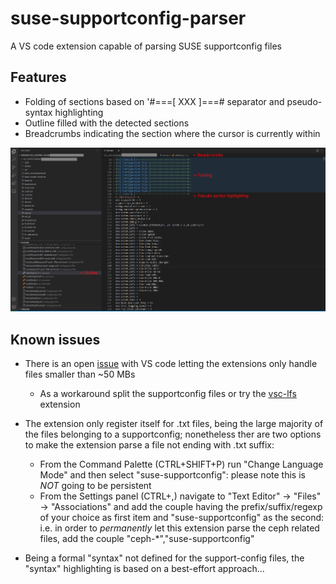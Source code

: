 # suse-supportconfig-parser

A VS code extension capable of parsing SUSE supportconfig files

## Features

- Folding of sections based on '#===[ XXX ]===# separator and pseudo-syntax highlighting
- Outline filled with the detected sections
- Breadcrumbs indicating the section where the cursor is currently within

![Features demo](images/features.png)


## Known issues

- There is an open [issue](https://github.com/microsoft/vscode/issues/31078) with VS code letting the extensions only handle files smaller than ~50 MBs
  - As a workaround split the supportconfig files or try the [vsc-lfs](https://marketplace.visualstudio.com/items?itemName=mbehr1.vsc-lfs) extension
  
- The extension only register itself for .txt files, being the large majority of the files belonging to a supportconfig; nonetheless ther are two options to make the extension parse a file not ending with .txt suffix:
  - From the Command Palette (CTRL+SHIFT+P) run "Change Language Mode" and then select "suse-supportconfig": please note this is _NOT_ going to be persistent
  - From the Settings panel (CTRL+,) navigate to "Text Editor" -> "Files" -> "Associations" and add the couple having the prefix/suffix/regexp of your choice as first item and "suse-supportconfig" as the second: i.e. in order to _permanently_ let this extension parse the ceph related files, add the couple "ceph-*","suse-supportconfig"

- Being a formal "syntax" not defined for the support-config files, the "syntax" highlighting is based on a best-effort approach...

